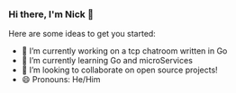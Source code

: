 ### Hi there, I'm Nick 👋



Here are some ideas to get you started:

- 🔭 I’m currently working on a tcp chatroom written in Go
- 🌱 I’m currently learning Go and microServices
- 👯 I’m looking to collaborate on open source projects!
- 😄 Pronouns: He/Him

